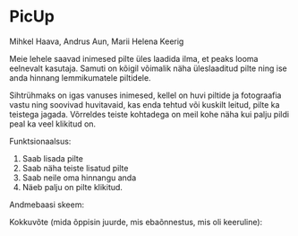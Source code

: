 # PicUp



Mihkel Haava, Andrus Aun, Marii Helena Keerig

Meie lehele saavad inimesed pilte üles laadida ilma, et peaks looma eelnevalt kasutaja. Samuti on kõigil võimalik näha üleslaaditud pilte ning ise anda hinnang lemmikumatele piltidele.

Sihtrühmaks on igas vanuses inimesed, kellel on huvi piltide ja fotograafia vastu ning soovivad huvitavaid, kas enda tehtud või kuskilt leitud, pilte ka teistega jagada. Võrreldes teiste kohtadega on meil kohe näha kui palju pildi peal ka veel klikitud on.

Funktsionaalsus:
1. Saab lisada pilte
2. Saab näha teiste lisatud pilte
3. Saab neile oma hinnangu anda
4. Näeb palju on pilte klikitud.

Andmebaasi skeem:

Kokkuvõte (mida õppisin juurde, mis ebaõnnestus, mis oli keeruline):

